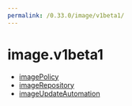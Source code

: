 ```yaml
---
permalink: /0.33.0/image/v1beta1/
---
```


# image.v1beta1



* [imagePolicy](imagePolicy.md)
* [imageRepository](imageRepository.md)
* [imageUpdateAutomation](imageUpdateAutomation.md)